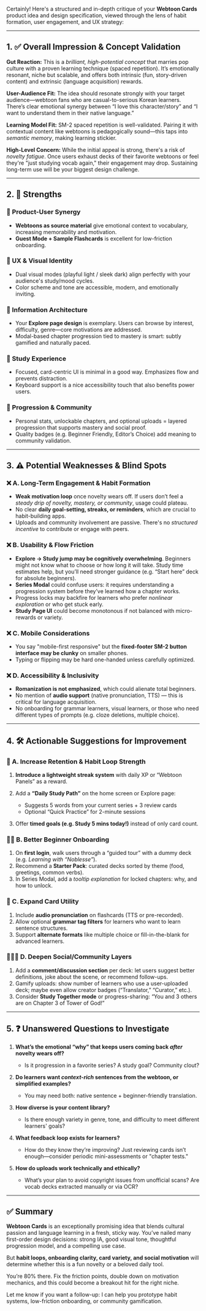 Certainly! Here's a structured and in-depth critique of your **Webtoon Cards** product idea and design specification, viewed through the lens of habit formation, user engagement, and UX strategy:

---

## 1. ✅ **Overall Impression & Concept Validation**

**Gut Reaction:**
This is a *brilliant, high-potential concept* that marries pop culture with a proven learning technique (spaced repetition). It’s emotionally resonant, niche but scalable, and offers both intrinsic (fun, story-driven content) and extrinsic (language acquisition) rewards.

**User-Audience Fit:**
The idea should resonate strongly with your target audience—webtoon fans who are casual-to-serious Korean learners. There’s clear emotional synergy between “I love this character/story” and “I want to understand them in their native language.”

**Learning Model Fit:**
SM-2 spaced repetition is well-validated. Pairing it with contextual content like webtoons is pedagogically sound—this taps into *semantic memory*, making learning stickier.

**High-Level Concern:**
While the initial appeal is strong, there's a risk of *novelty fatigue*. Once users exhaust decks of their favorite webtoons or feel they're "just studying vocab again," their engagement may drop. Sustaining long-term use will be your biggest design challenge.

---

## 2. 🌟 **Strengths**

### 🔹 Product-User Synergy

* **Webtoons as source material** give emotional context to vocabulary, increasing memorability and motivation.
* **Guest Mode + Sample Flashcards** is excellent for low-friction onboarding.

### 🔹 UX & Visual Identity

* Dual visual modes (playful light / sleek dark) align perfectly with your audience's study/mood cycles.
* Color scheme and tone are accessible, modern, and emotionally inviting.

### 🔹 Information Architecture

* Your **Explore page design** is exemplary. Users can browse by interest, difficulty, genre—core motivations are addressed.
* Modal-based chapter progression tied to mastery is smart: subtly gamified and naturally paced.

### 🔹 Study Experience

* Focused, card-centric UI is minimal in a good way. Emphasizes flow and prevents distraction.
* Keyboard support is a nice accessibility touch that also benefits power users.

### 🔹 Progression & Community

* Personal stats, unlockable chapters, and optional uploads = layered progression that supports mastery and social proof.
* Quality badges (e.g. Beginner Friendly, Editor’s Choice) add meaning to community validation.

---

## 3. ⚠️ **Potential Weaknesses & Blind Spots**

### ❌ A. Long-Term Engagement & Habit Formation

* **Weak motivation loop** once novelty wears off. If users don’t feel a *steady drip of novelty, mastery, or community*, usage could plateau.
* No clear **daily goal-setting, streaks, or reminders**, which are crucial to habit-building apps.
* Uploads and community involvement are passive. There's no *structured incentive* to contribute or engage with peers.

### ❌ B. Usability & Flow Friction

* **Explore → Study jump may be cognitively overwhelming**. Beginners might not know what to choose or how long it will take. Study time estimates help, but you’ll need stronger guidance (e.g. “Start here” deck for absolute beginners).
* **Series Modal** could confuse users: it requires understanding a progression system before they’ve learned how a chapter works.
* Progress locks may backfire for learners who prefer *nonlinear exploration* or who get stuck early.
* **Study Page UI** could become monotonous if not balanced with micro-rewards or variety.

### ❌ C. Mobile Considerations

* You say "mobile-first responsive" but the **fixed-footer SM-2 button interface may be clunky** on smaller phones.
* Typing or flipping may be hard one-handed unless carefully optimized.

### ❌ D. Accessibility & Inclusivity

* **Romanization is not emphasized**, which could alienate total beginners.
* No mention of **audio support** (native pronunciation, TTS) — this is critical for language acquisition.
* No onboarding for grammar learners, visual learners, or those who need different types of prompts (e.g. cloze deletions, multiple choice).

---

## 4. 🛠 **Actionable Suggestions for Improvement**

### 🧠 A. Increase Retention & Habit Loop Strength

1. **Introduce a lightweight streak system** with daily XP or “Webtoon Panels” as a reward.
2. Add a **“Daily Study Path”** on the home screen or Explore page:

   * Suggests 5 words from your current series + 3 review cards
   * Optional “Quick Practice” for 2-minute sessions
3. Offer **timed goals (e.g. Study 5 mins today!)** instead of only card count.

### 🧑‍🎓 B. Better Beginner Onboarding

1. On **first login**, walk users through a “guided tour” with a dummy deck (e.g. *Learning with “Noblesse”*).
2. Recommend a **Starter Pack**: curated decks sorted by theme (food, greetings, common verbs).
3. In Series Modal, add a *tooltip explanation* for locked chapters: why, and how to unlock.

### 🧩 C. Expand Card Utility

1. Include **audio pronunciation** on flashcards (TTS or pre-recorded).
2. Allow optional **grammar tag filters** for learners who want to learn sentence structures.
3. Support **alternate formats** like multiple choice or fill-in-the-blank for advanced learners.

### 🧑‍🤝‍🧑 D. Deepen Social/Community Layers

1. Add a **comment/discussion section** per deck: let users suggest better definitions, joke about the scene, or recommend follow-ups.
2. Gamify uploads: show number of learners who use a user-uploaded deck; maybe even allow creator badges (“Translator,” “Curator,” etc.).
3. Consider **Study Together mode** or progress-sharing: “You and 3 others are on Chapter 3 of Tower of God!”

---

## 5. ❓ **Unanswered Questions to Investigate**

1. **What’s the emotional “why” that keeps users coming back *after* novelty wears off?**

   * Is it progression in a favorite series? A study goal? Community clout?

2. **Do learners want *context-rich* sentences from the webtoon, or simplified examples?**

   * You may need both: native sentence + beginner-friendly translation.

3. **How diverse is your content library?**

   * Is there enough variety in genre, tone, and difficulty to meet different learners' goals?

4. **What feedback loop exists for learners?**

   * How do they know they’re improving? Just reviewing cards isn’t enough—consider periodic mini-assessments or "chapter tests."

5. **How do uploads work technically and ethically?**

   * What’s your plan to avoid copyright issues from unofficial scans? Are vocab decks extracted manually or via OCR?

---

## ✅ Summary

**Webtoon Cards** is an exceptionally promising idea that blends cultural passion and language learning in a fresh, sticky way. You’ve nailed many first-order design decisions: strong IA, good visual tone, thoughtful progression model, and a compelling use case.

But **habit loops, onboarding clarity, card variety, and social motivation** will determine whether this is a fun novelty or a beloved daily tool.

You’re 80% there. Fix the friction points, double down on motivation mechanics, and this could become a breakout hit for the right niche.

Let me know if you want a follow-up: I can help you prototype habit systems, low-friction onboarding, or community gamification.
